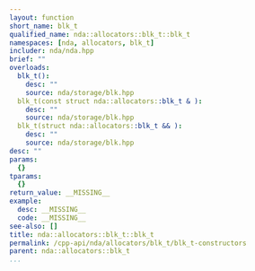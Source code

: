 ```yaml
---
layout: function
short_name: blk_t
qualified_name: nda::allocators::blk_t::blk_t
namespaces: [nda, allocators, blk_t]
includer: nda/nda.hpp
brief: ""
overloads:
  blk_t():
    desc: ""
    source: nda/storage/blk.hpp
  blk_t(const struct nda::allocators::blk_t & ):
    desc: ""
    source: nda/storage/blk.hpp
  blk_t(struct nda::allocators::blk_t && ):
    desc: ""
    source: nda/storage/blk.hpp
desc: ""
params:
  {}
tparams:
  {}
return_value: __MISSING__
example:
  desc: __MISSING__
  code: __MISSING__
see-also: []
title: nda::allocators::blk_t::blk_t
permalink: /cpp-api/nda/allocators/blk_t/blk_t-constructors
parent: nda::allocators::blk_t
...
```


